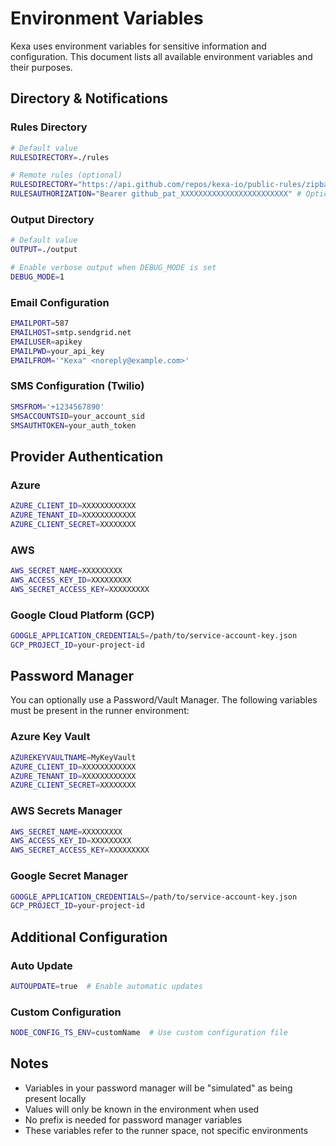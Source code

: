 # Environment Variables

Kexa uses environment variables for sensitive information and configuration. This document lists all available environment variables and their purposes.

## Directory & Notifications

### Rules Directory

```bash
# Default value
RULESDIRECTORY=./rules

# Remote rules (optional)
RULESDIRECTORY="https://api.github.com/repos/kexa-io/public-rules/zipball/main"
RULESAUTHORIZATION="Bearer github_pat_XXXXXXXXXXXXXXXXXXXXXXXX" # Optional
```

### Output Directory

```bash
# Default value
OUTPUT=./output

# Enable verbose output when DEBUG_MODE is set
DEBUG_MODE=1
```

### Email Configuration

```bash
EMAILPORT=587
EMAILHOST=smtp.sendgrid.net
EMAILUSER=apikey
EMAILPWD=your_api_key
EMAILFROM='"Kexa" <noreply@example.com>'
```

### SMS Configuration (Twilio)

```bash
SMSFROM='+1234567890'
SMSACCOUNTSID=your_account_sid
SMSAUTHTOKEN=your_auth_token
```

## Provider Authentication

### Azure

```bash
AZURE_CLIENT_ID=XXXXXXXXXXXX
AZURE_TENANT_ID=XXXXXXXXXXXX
AZURE_CLIENT_SECRET=XXXXXXXX
```

### AWS

```bash
AWS_SECRET_NAME=XXXXXXXXX
AWS_ACCESS_KEY_ID=XXXXXXXXX  
AWS_SECRET_ACCESS_KEY=XXXXXXXXX
```

### Google Cloud Platform (GCP)

```bash
GOOGLE_APPLICATION_CREDENTIALS=/path/to/service-account-key.json
GCP_PROJECT_ID=your-project-id
```

## Password Manager

You can optionally use a Password/Vault Manager. The following variables must be present in the runner environment:

### Azure Key Vault

```bash
AZUREKEYVAULTNAME=MyKeyVault
AZURE_CLIENT_ID=XXXXXXXXXXXX
AZURE_TENANT_ID=XXXXXXXXXXXX
AZURE_CLIENT_SECRET=XXXXXXXX
```

### AWS Secrets Manager

```bash
AWS_SECRET_NAME=XXXXXXXXX
AWS_ACCESS_KEY_ID=XXXXXXXXX  
AWS_SECRET_ACCESS_KEY=XXXXXXXXX
```

### Google Secret Manager

```bash
GOOGLE_APPLICATION_CREDENTIALS=/path/to/service-account-key.json
GCP_PROJECT_ID=your-project-id
```

## Additional Configuration

### Auto Update

```bash
AUTOUPDATE=true  # Enable automatic updates
```

### Custom Configuration

```bash
NODE_CONFIG_TS_ENV=customName  # Use custom configuration file
```

## Notes

- Variables in your password manager will be "simulated" as being present locally
- Values will only be known in the environment when used
- No prefix is needed for password manager variables
- These variables refer to the runner space, not specific environments
